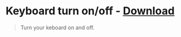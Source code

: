 # Keyboard turn on/off - [Download](https://github.com/nikitavoloboev/small-workflows/blob/master/keyboard-on-off/Keyboard%20turn%20on:off.alfredworkflow?raw=true) 
> Turn your keboard on and off.